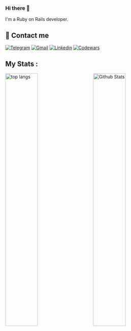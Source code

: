 ### Hi there 👋

I'm a Ruby on Rails developer.

## 📩 Contact me 
[![Telegram](https://img.shields.io/badge/Telegram-2CA5E0?style=for-the-badge&logo=telegram&logoColor=white)](https://t.me/anna_top)
[![Gmail](https://img.shields.io/badge/email-D14836?style=for-the-badge&logo=gmail&logoColor=white)](mailto:topalidisanna@gmail.com)
[![Linkedin](https://img.shields.io/badge/LinkedIn-0077B5?style=for-the-badge&logo=linkedin&logoColor=white)](https://www.linkedin.com/in/topalidi/)
[![Codewars](https://img.shields.io/badge/Codewars-B1361E?style=for-the-badge&logo=Codewars&logoColor=white)](https://www.codewars.com/users/antopalidi)

## My Stats :
<!--
<img align="left" width="45%" alt="activity" src="https://streak-stats.demolab.com?user=antopalidi" />
-->
<img align="right" width="45%" alt="Github Stats" src="https://github-readme-stats.vercel.app/api?username=antopalidi&count_private=true&show_icons=true&hide_border=true" />
<img align="left" width="45%" alt="top langs" src="https://github-readme-stats.vercel.app/api/top-langs/?username=antopalidi&hide=html,css,scss&&layout=compact" />

<!--
#### [My CV](https://antopalidi.github.io/my_cv/)
-->

<!--
**antopalidi/antopalidi** is a ✨ _special_ ✨ repository because its `README.md` (this file) appears on your GitHub profile.
